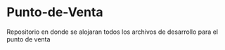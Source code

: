Punto-de-Venta
==============

Repositorio en donde se alojaran todos los archivos de desarrollo para el punto de venta 
